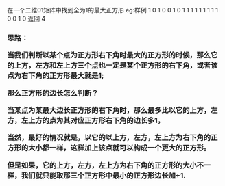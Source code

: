 在一个二维01矩阵中找到全为1的最大正方形
eg:样例
1 0 1 0 0
1 0 1 1 1
1 1 1 1 1
1 0 0 1 0
返回 4


<h3>思路：
<p>当我们判断以某个点为正方形右下角时最大的正方形的时候，那么它的上方，左方和左上方三个点也一定是某个正方形的右下角，或者该点为右下角的正方形最大就是1;
<p>那么正方形的边长怎么判断？
<p>当某点为某最大边长正方形的右下角时，那么最多比以它的上方，左方，左上方的点为其对应正方形右下角的边长多1，
<p>当然，最好的情况就是，以它的以上方，左方，左上方为右下角的正方形的大小都一样，这样加上该点就可以构成一个更大的正方形。
<p>但是如果，它的上方，左方，左上方为右下角的正方形的大小不一样，我们就只能取那三个正方形中最小的正方形边长加+1.
